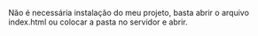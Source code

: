 Não é necessária instalação do meu projeto, basta abrir o arquivo index.html ou colocar a pasta no servidor e abrir.
